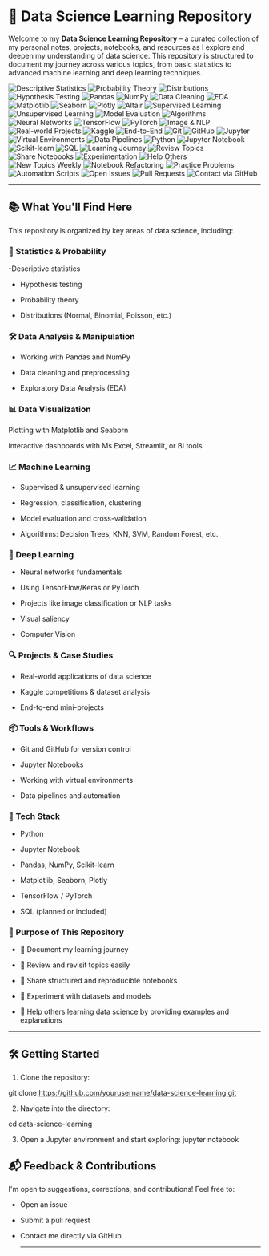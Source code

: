 # 🧠 Data Science Learning Repository
Welcome to my **Data Science Learning Repository** – a curated collection of my personal notes, projects, notebooks, and resources as I explore and deepen my understanding 
of data science. This repository is structured to document my journey across various topics, from basic statistics to advanced machine learning and deep learning techniques.

  ![Descriptive Statistics](https://img.shields.io/badge/Descriptive%20Statistics-blue)
![Probability Theory](https://img.shields.io/badge/Probability%20Theory-blueviolet)
![Distributions](https://img.shields.io/badge/Distributions-orange)
![Hypothesis Testing](https://img.shields.io/badge/Hypothesis%20Testing-green)
![Pandas](https://img.shields.io/badge/Pandas-150458?logo=pandas&logoColor=white)
![NumPy](https://img.shields.io/badge/NumPy-013243?logo=numpy&logoColor=white)
![Data Cleaning](https://img.shields.io/badge/Data%20Cleaning-lightgrey)
![EDA](https://img.shields.io/badge/EDA-9cf)
![Matplotlib](https://img.shields.io/badge/Matplotlib-3776AB?logo=python&logoColor=white)
![Seaborn](https://img.shields.io/badge/Seaborn-0769AD)
![Plotly](https://img.shields.io/badge/Plotly-3f4f75?logo=plotly&logoColor=white)
![Altair](https://img.shields.io/badge/Altair-cc0033)
![Supervised Learning](https://img.shields.io/badge/Supervised%20Learning-blue)
![Unsupervised Learning](https://img.shields.io/badge/Unsupervised%20Learning-teal)
![Model Evaluation](https://img.shields.io/badge/Model%20Evaluation-darkgreen)
![Algorithms](https://img.shields.io/badge/Algorithms-lightblue)
![Neural Networks](https://img.shields.io/badge/Neural%20Networks-orange)
![TensorFlow](https://img.shields.io/badge/TensorFlow-FF6F00?logo=tensorflow&logoColor=white)
![PyTorch](https://img.shields.io/badge/PyTorch-EE4C2C?logo=pytorch&logoColor=white)
![Image & NLP](https://img.shields.io/badge/Image%20%26%20NLP%20Tasks-purple)
![Real-world Projects](https://img.shields.io/badge/Real--world%20Projects-blueviolet)
![Kaggle](https://img.shields.io/badge/Kaggle-20BEFF?logo=kaggle&logoColor=white)
![End-to-End](https://img.shields.io/badge/End--to--End%20Projects-darkorange)
![Git](https://img.shields.io/badge/Git-F05032?logo=git&logoColor=white)
![GitHub](https://img.shields.io/badge/GitHub-181717?logo=github&logoColor=white)
![Jupyter](https://img.shields.io/badge/Jupyter-F37626?logo=jupyter&logoColor=white)
![Virtual Environments](https://img.shields.io/badge/Virtual%20Environments-lightgrey)
![Data Pipelines](https://img.shields.io/badge/Data%20Pipelines-264653)
![Python](https://img.shields.io/badge/Python-3776AB?logo=python&logoColor=white)
![Jupyter Notebook](https://img.shields.io/badge/Jupyter%20Notebook-orange?logo=jupyter&logoColor=white)
![Scikit-learn](https://img.shields.io/badge/Scikit--learn-F7931E?logo=scikit-learn&logoColor=white)
![SQL](https://img.shields.io/badge/SQL-4479A1?logo=postgresql&logoColor=white)
![Learning Journey](https://img.shields.io/badge/Learning%20Journey-yellowgreen)
![Review Topics](https://img.shields.io/badge/Review%20Topics-blue)
![Share Notebooks](https://img.shields.io/badge/Share%20Notebooks-ff69b4)
![Experimentation](https://img.shields.io/badge/Experimentation-00BFFF)
![Help Others](https://img.shields.io/badge/Help%20Others-8a2be2)
![New Topics Weekly](https://img.shields.io/badge/New%20Topics%20Weekly-brightgreen)
![Notebook Refactoring](https://img.shields.io/badge/Refactor%20Notebooks-lightblue)
![Practice Problems](https://img.shields.io/badge/Practice%20Problems-f28500)
![Automation Scripts](https://img.shields.io/badge/Automation%20Scripts-006400)
![Open Issues](https://img.shields.io/badge/Open%20an%20Issue-critical)
![Pull Requests](https://img.shields.io/badge/Pull%20Request-wheat)
![Contact via GitHub](https://img.shields.io/badge/Contact%20Me-181717?logo=github)

---

## 📚 What You'll Find Here
This repository is organized by key areas of data science, including:
### 🧮 Statistics & Probability
-Descriptive statistics

- Hypothesis testing

- Probability theory

- Distributions (Normal, Binomial, Poisson, etc.)

### 🛠 Data Analysis & Manipulation
- Working with Pandas and NumPy

- Data cleaning and preprocessing

- Exploratory Data Analysis (EDA)

### 📊 Data Visualization
Plotting with Matplotlib and Seaborn

Interactive dashboards with Ms Excel, Streamlit, or BI tools

### 📈 Machine Learning
- Supervised & unsupervised learning

- Regression, classification, clustering

- Model evaluation and cross-validation

- Algorithms: Decision Trees, KNN, SVM, Random Forest, etc.

### 🤖 Deep Learning
- Neural networks fundamentals

- Using TensorFlow/Keras or PyTorch

- Projects like image classification or NLP tasks

- Visual saliency

- Computer Vision

### 🔍 Projects & Case Studies
- Real-world applications of data science

- Kaggle competitions & dataset analysis

- End-to-end mini-projects

### 📦 Tools & Workflows
- Git and GitHub for version control

- Jupyter Notebooks

- Working with virtual environments

- Data pipelines and automation

### 🧰 Tech Stack
- Python

- Jupyter Notebook

- Pandas, NumPy, Scikit-learn

- Matplotlib, Seaborn, Plotly

- TensorFlow / PyTorch

- SQL (planned or included)

### 🎯 Purpose of This Repository
- 📖 Document my learning journey

- 🔁 Review and revisit topics easily

- 📂 Share structured and reproducible notebooks

- 🧪 Experiment with datasets and models

- 👥 Help others learning data science by providing examples and explanations

---
## 🛠 Getting Started
1. Clone the repository:

git clone https://github.com/yourusername/data-science-learning.git

2. Navigate into the directory:

cd data-science-learning

3. Open a Jupyter environment and start exploring:
jupyter notebook

## 📬 Feedback & Contributions
I'm open to suggestions, corrections, and contributions! Feel free to:

- Open an issue

- Submit a pull request

- Contact me directly via GitHub

  ---
